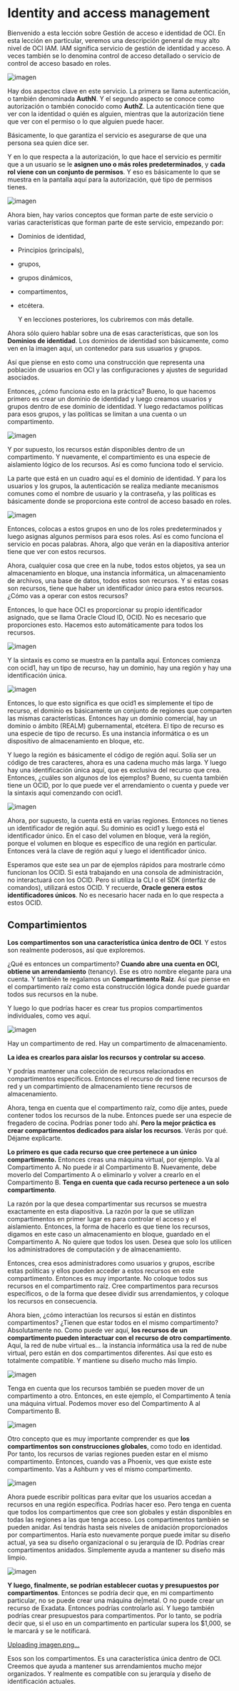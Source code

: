 # Identity and access management

Bienvenido a esta lección sobre Gestión de acceso e identidad de OCI. En esta lección en particular, veremos una descripción general de muy alto nivel de OCI IAM. IAM significa servicio de gestión de identidad y acceso. A veces también se lo denomina control de acceso detallado o servicio de control de acceso basado en roles.

![imagen](https://github.com/sbstn-jmnz/OCI-fundations/assets/4334071/ac515530-9009-41ed-b04f-342f2b508e75)

Hay dos aspectos clave en este servicio. La primera se llama autenticación, o también denominada **AuthN**. Y el segundo aspecto se conoce como autorización o también conocido como **AuthZ**. La autenticación tiene que ver con la identidad o quién es alguien, mientras que la autorización tiene que ver con el permiso o lo que alguien puede hacer.

Básicamente, lo que garantiza el servicio es asegurarse de que una persona sea quien dice ser. 

Y en lo que respecta a la autorización, lo que hace el servicio es permitir que a un usuario se le **asignen uno o más roles predeterminados**, y **cada rol viene con un conjunto de permisos**. Y eso es básicamente lo que se muestra en la pantalla aquí para la autorización, qué tipo de permisos tienes.

![imagen](https://github.com/sbstn-jmnz/OCI-fundations/assets/4334071/6c2dd038-a45a-4372-bb9a-ab1a580dc0f8)

Ahora bien, hay varios conceptos que forman parte de este servicio o varias características que forman parte de este servicio, empezando por:

- Dominios de identidad,
- Principios (principals),
- grupos,
- grupos dinámicos,
- compartimentos,
- etcétera.

  Y en lecciones posteriores, los cubriremos con más detalle.

Ahora sólo quiero hablar sobre una de esas características, que son los **Dominios de identidad**. Los dominios de identidad son básicamente, como ven en la imagen aquí, un contenedor para sus usuarios y grupos. 

Así que piense en esto como una construcción que representa una población de usuarios en OCI y las configuraciones y ajustes de seguridad asociados.

Entonces, ¿cómo funciona esto en la práctica? Bueno, lo que hacemos primero es crear un dominio de identidad y luego creamos usuarios y grupos dentro de ese dominio de identidad. Y luego redactamos políticas para esos grupos, y las políticas se limitan a una cuenta o un compartimento.

![imagen](https://github.com/sbstn-jmnz/OCI-fundations/assets/4334071/37712ef1-8e67-4498-abf3-37901e4e8c37)

Y por supuesto, los recursos están disponibles dentro de un compartimento. Y nuevamente, el compartimiento es una especie de aislamiento lógico de los recursos. Así es como funciona todo el servicio. 

La parte que está en un cuadro aquí es el dominio de identidad. Y para los usuarios y los grupos, la autenticación se realiza mediante mecanismos comunes como el nombre de usuario y la contraseña, y las políticas es básicamente donde se proporciona este control de acceso basado en roles.

![imagen](https://github.com/sbstn-jmnz/OCI-fundations/assets/4334071/34205064-1c1d-4743-8ae6-d7b895bb1bc5)

Entonces, colocas a estos grupos en uno de los roles predeterminados y luego asignas algunos permisos para esos roles. Así es como funciona el servicio en pocas palabras. Ahora, algo que verán en la diapositiva anterior tiene que ver con estos recursos.

Ahora, cualquier cosa que cree en la nube, todos estos objetos, ya sea un almacenamiento en bloque, una instancia informática, un almacenamiento de archivos, una base de datos, todos estos son recursos. Y si estas cosas son recursos, tiene que haber un identificador único para estos recursos. ¿Cómo vas a operar con estos recursos?

Entonces, lo que hace OCI es proporcionar su propio identificador asignado, que se llama Oracle Cloud ID, OCID. No es necesario que proporciones esto. Hacemos esto automáticamente para todos los recursos.

![imagen](https://github.com/sbstn-jmnz/OCI-fundations/assets/4334071/3e86eaeb-1d51-431b-899d-ae968695c656)


Y la sintaxis es como se muestra en la pantalla aquí. Entonces comienza con ocid1, hay un tipo de recurso, hay un dominio, hay una región y hay una identificación única.

![imagen](https://github.com/sbstn-jmnz/OCI-fundations/assets/4334071/a93afbb8-893f-4299-ac54-ecb97b2ff4f7)


Entonces, lo que esto significa es que ocid1 es simplemente el tipo de recurso, el dominio es básicamente un conjunto de regiones que comparten las mismas características. Entonces hay un dominio comercial, hay un dominio o ámbito (REALM) gubernamental, etcétera. El tipo de recurso es una especie de tipo de recurso. Es una instancia informática o es un dispositivo de almacenamiento en bloque, etc.

Y luego la región es básicamente el código de región aquí. Solía ​​ser un código de tres caracteres, ahora es una cadena mucho más larga. Y luego hay una identificación única aquí, que es exclusiva del recurso que crea. Entonces, ¿cuáles son algunos de los ejemplos? Bueno, su cuenta también tiene un OCID, por lo que puede ver el arrendamiento o cuenta y puede ver la sintaxis aquí comenzando con ocid1.

![imagen](https://github.com/sbstn-jmnz/OCI-fundations/assets/4334071/f58baf34-19bb-4a9d-a7b8-c42dfab5a5b6)

Ahora, por supuesto, la cuenta está en varias regiones. Entonces no tienes un identificador de región aquí. Su dominio es ocid1 y luego está el identificador único. En el caso del volumen en bloque, verá la región, porque el volumen en bloque es específico de una región en particular. Entonces verá la clave de región aquí y luego el identificador único.

Esperamos que este sea un par de ejemplos rápidos para mostrarle cómo funcionan los OCID. Si está trabajando en una consola de administración, no interactuará con los OCID. Pero si utiliza la CLI o el SDK (interfáz de comandos), utilizará estos OCID. Y recuerde, **Oracle genera estos identificadores únicos**. No es necesario hacer nada en lo que respecta a estos OCID.


## Compartimientos

**Los compartimentos son una característica única dentro de OCI**. Y estos son realmente poderosos, así que exploremos.

¿Qué es entonces un compartimento? **Cuando abre una cuenta en OCI, obtiene un arrendamiento** (tenancy). Ese es otro nombre elegante para una cuenta. Y también te regalamos un **Compartimento Raíz**. Así que piense en el compartimento raíz como esta construcción lógica donde puede guardar todos sus recursos en la nube.

Y luego lo que podrías hacer es crear tus propios compartimentos individuales, como ves aquí.

![imagen](https://github.com/sbstn-jmnz/OCI-fundations/assets/4334071/b97f18bc-78a0-4948-b981-bfdc52e649c7)

Hay un compartimento de red. Hay un compartimento de almacenamiento. 

**La idea es crearlos para aislar los recursos y controlar su acceso**. 

Y podrías mantener una colección de recursos relacionados en compartimentos específicos. Entonces el recurso de red tiene recursos de red y un compartimiento de almacenamiento tiene recursos de almacenamiento.

Ahora, tenga en cuenta que el compartimento raíz, como dije antes, puede contener todos los recursos de la nube. Entonces puede ser una especie de fregadero de cocina. Podrías poner todo ahí. **Pero la mejor práctica es crear compartimentos dedicados para aislar los recursos**. Verás por qué. Déjame explicarte.

**Lo primero es que cada recurso que cree pertenece a un único compartimento.** Entonces creas una máquina virtual, por ejemplo. Va al Compartimento A. No puede ir al Compartimento B. Nuevamente, debe moverlo del Compartimento A o eliminarlo y volver a crearlo en el Compartimento B. **Tenga en cuenta que cada recurso pertenece a un solo compartimento**.

La razón por la que desea compartimentar sus recursos se muestra exactamente en esta diapositiva. La razón por la que se utilizan compartimentos en primer lugar es para controlar el acceso y el aislamiento. Entonces, la forma de hacerlo es que tiene los recursos, digamos en este caso un almacenamiento en bloque, guardado en el Compartimento A. No quiere que todos los usen. Desea que solo los utilicen los administradores de computación y de almacenamiento.

Entonces, crea esos administradores como usuarios y grupos, escribe estas políticas y ellos pueden acceder a estos recursos en este compartimento. Entonces es muy importante. No coloque todos sus recursos en el compartimento raíz. Cree compartimentos para recursos específicos, o de la forma que desee dividir sus arrendamientos, y coloque los recursos en consecuencia.

Ahora bien, ¿cómo interactúan los recursos si están en distintos compartimentos? ¿Tienen que estar todos en el mismo compartimento? Absolutamente no. Como puede ver aquí, **los recursos de un compartimento pueden interactuar con el recurso de otro compartimento**. Aquí, la red de nube virtual es... la instancia informática usa la red de nube virtual, pero están en dos compartimentos diferentes. Así que esto es totalmente compatible. Y mantiene su diseño mucho más limpio.

![imagen](https://github.com/sbstn-jmnz/OCI-fundations/assets/4334071/53e94cf6-252a-490a-a630-bcfe20a5fc4d)

Tenga en cuenta que los recursos también se pueden mover de un compartimento a otro. Entonces, en este ejemplo, el Compartimento A tenía una máquina virtual. Podemos mover eso del Compartimento A al Compartimento B. 

![imagen](https://github.com/sbstn-jmnz/OCI-fundations/assets/4334071/e39ad701-44bd-4fb6-b988-527a8610746b)

Otro concepto que es muy importante comprender es que **los compartimentos son construcciones globales**, como todo en identidad. Por tanto, los recursos de varias regiones pueden estar en el mismo compartimento. Entonces, cuando vas a Phoenix, ves que existe este compartimento. Vas a Ashburn y ves el mismo compartimento.

![imagen](https://github.com/sbstn-jmnz/OCI-fundations/assets/4334071/110c9c0b-fd14-4777-a325-fcdced01dde6)

Ahora puede escribir políticas para evitar que los usuarios accedan a recursos en una región específica. Podrías hacer eso. Pero tenga en cuenta que todos los compartimentos que cree son globales y están disponibles en todas las regiones a las que tenga acceso. Los compartimentos también se pueden anidar. Así tendrás hasta seis niveles de anidación proporcionados por compartimentos. Haría esto nuevamente porque puede imitar su diseño actual, ya sea su diseño organizacional o su jerarquía de ID. Podrías crear compartimentos anidados. Simplemente ayuda a mantener su diseño más limpio.

![imagen](https://github.com/sbstn-jmnz/OCI-fundations/assets/4334071/e351edd5-cd6e-48e9-93eb-426643a8a124)

**Y luego, finalmente, se podrían establecer cuotas y presupuestos por compartimentos**. Entonces se podría decir que, en mi compartimento particular, no se puede crear una máquina de|metal. O no puede crear un recurso de Exadata. Entonces podrías controlarlo así. Y luego también podrías crear presupuestos para compartimentos. Por lo tanto, se podría decir que, si el uso en un compartimento en particular supera los $1,000, se le marcará y se le notificará. 

[Uploading imagen.png…]()

Esos son los compartimentos. Es una característica única dentro de OCI. Creemos que ayuda a mantener sus arrendamientos mucho mejor organizados. Y realmente es compatible con su jerarquía y diseño de identificación actuales. 


